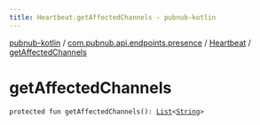 ```yaml
---
title: Heartbeat.getAffectedChannels - pubnub-kotlin
---
```


[pubnub-kotlin](../../index.html) / [com.pubnub.api.endpoints.presence](../index.html) / [Heartbeat](index.html) / [getAffectedChannels](./get-affected-channels.html)

# getAffectedChannels

`protected fun getAffectedChannels(): `[`List`](https://kotlinlang.org/api/latest/jvm/stdlib/kotlin.collections/-list/index.html)`<`[`String`](https://kotlinlang.org/api/latest/jvm/stdlib/kotlin/-string/index.html)`>`